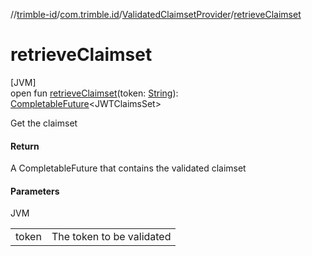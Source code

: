 //[trimble-id](../../../index.md)/[com.trimble.id](../index.md)/[ValidatedClaimsetProvider](index.md)/[retrieveClaimset](retrieve-claimset.md)

# retrieveClaimset

[JVM]\
open fun [retrieveClaimset](retrieve-claimset.md)(token: [String](https://docs.oracle.com/javase/8/docs/api/java/lang/String.html)): [CompletableFuture](https://docs.oracle.com/javase/8/docs/api/java/util/concurrent/CompletableFuture.html)&lt;JWTClaimsSet&gt;

Get the claimset

#### Return

A CompletableFuture that contains the validated claimset

#### Parameters

JVM

| | |
|---|---|
| token | The token to be validated |
